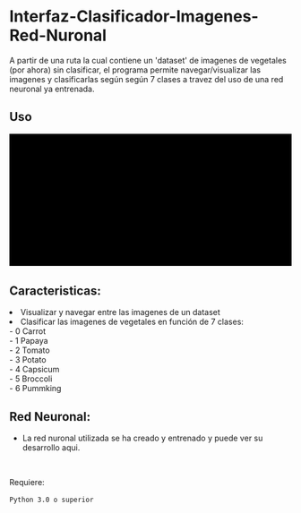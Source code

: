 # Interfaz-Clasificador-Imagenes-Red-Nuronal

A partir de una ruta la cual contiene un 'dataset' de imagenes de vegetales (por ahora) sin clasificar, el programa permite navegar/visualizar  las imagenes y clasificarlas según
según 7 clases a travez del uso de una red neuronal ya entrenada.

## Uso
<img  src="https://github.com/AcoranGonzalezMoray/Interfaz-Clasificador-Imagenes-Red-Nuronal/blob/main/20221205_150317.gif" />

## Caracteristicas:
<li>Visualizar y navegar entre las imagenes de un dataset</li>
<li>Clasificar las imagenes de vegetales en función de 7 clases:<br/>
 - 0 Carrot <br/>
 - 1 Papaya <br/>
 - 2 Tomato <br/>
 - 3 Potato <br/>
 - 4 Capsicum <br/>
 - 5 Broccoli <br/>
 - 6 Pummking <br/>
</li>

## Red Neuronal:
- La red nuronal utilizada se ha creado y entrenado y puede ver su desarrollo <a>aqui.</a> 
<br/>

Requiere:
```
Python 3.0 o superior
```
